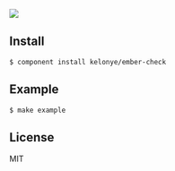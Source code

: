 
![](https://dl.dropbox.com/u/30162278/ember-check.png)

Install
---

    $ component install kelonye/ember-check

Example
---

    $ make example

License
---

MIT
